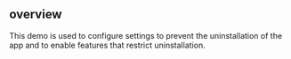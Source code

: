 ## overview

This demo is used to configure settings to prevent the uninstallation of the app and to enable
features that restrict uninstallation.